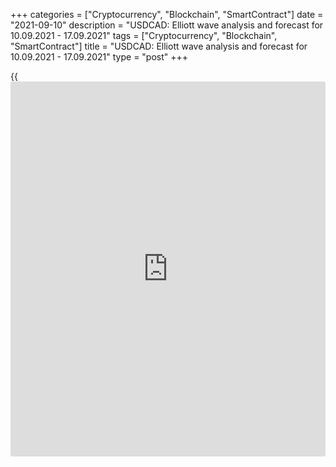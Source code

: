+++
categories = ["Cryptocurrency", "Blockchain", "SmartContract"]
date = "2021-09-10"
description = "USDCAD: Elliott wave analysis and forecast for 10.09.2021 - 17.09.2021"
tags = ["Cryptocurrency", "Blockchain", "SmartContract"]
title = "USDCAD: Elliott wave analysis and forecast for 10.09.2021 - 17.09.2021"
type = "post"
+++

{{<iframe id="large-banner" src="https://www.bounty.group/#slide=6.0" width="100%" height="600" scrolling="no" style="border: 0px solid rgb(216, 221, 230); border-radius: 3px;">}}

2021-09-10

2021-09-10

USDCAD: Elliott wave analysis and forecast for 10.09.2021 –
17.09.2021Alex Geuta

 **Main scenario:** consider short positions from corrections below the
level of 1.2767 with a target of 1.2478 – 1.2367.

 **Alternative scenario:** breakout and consolidation above the level of
1.2767 will allow the pair to continue rising to the levels of 1.2958 –
1.3090.

 **Analysis:** a descending correction appears to have formed as the
fourth wave 4 of larger degree on the [daily](https://www.fintecher.org/2020/03/03/forex-trading-daily-strategy/) chart, with wave (С) of 4
completed inside. The fifth wave 5 started developing on the H4 chart,
with wave 1 of (1) of 5 formed and a descending correction developing as
wave 2 of (1) of 5 inside. Apparently, wave a of 2 formed, wave b of 2
finished developing and wave c of 2 started unfolding on the H1 chart.
If the presumption is correct, the pair will continue to drop to the
levels of 1.2478 – 1.2367. The level of 1.2767 is critical in this
scenario as a breakout will enable the pair to continue rising to the
levels of 1.2958 – 1.3090.

* * *

* * *

## Price chart of USDCAD in real time mode

The content of this article reflects the author’s opinion and does not
necessarily reflect the official position of LiteForex. The material
published on this page is provided for informational purposes only and
should not be considered as the provision of investment advice for the
purposes of Directive 2004/39/EC.

Rate this article:

{{value}}

( {{count}} {{title}} )